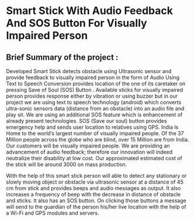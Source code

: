 # Smart Stick With Audio Feedback And SOS Button For Visually Impaired Person 

## Brief Summary of the project :
Developed Smart Stick detects obstacle using Ultrasonic sensor and provide feedback to visually impaired person in the form of Audio Using Text to Speech Conversion provides location of the one of its caretaker on pressing Save of Soul (SOS) Button . Available sticks for visually impaired person provides response either by vibration or using buzzer but in our project we are using text to speech technology (android) which converts ultra-sonic sensors data (distance from an obstacle) into an audio file and play sit. We are using an additional SOS feature which is enhancement of already present technologies. SOS (Save our soul) button provides emergency help and sends user location to relatives using GPS. India Is Home to the world’s largest number of visually impaired people. Of the 37 Million people across the globe who are blind, over 15 Million are from India. Our customers will be visually impaired people. We are providing an advancement of audio feedback; therefore our innovation will indeed neutralize their disability at low cost. Our approximated estimated cost of the stick will be around 3000 on mass production.

With the help of this smart stick person will able to detect any stationary or slowly moving object or obstacle via ultrasonic sensor at a distance of 45 cm from stick and provides beeps and audio messages as output. It also increases a frequency of beep with the decrease in distance of obstacle and sticks. It also has an SOS button. On clicking those buttons a message will send to the guardian of the person his/her live location with the help of a Wi-Fi and GPS modules and servers.

